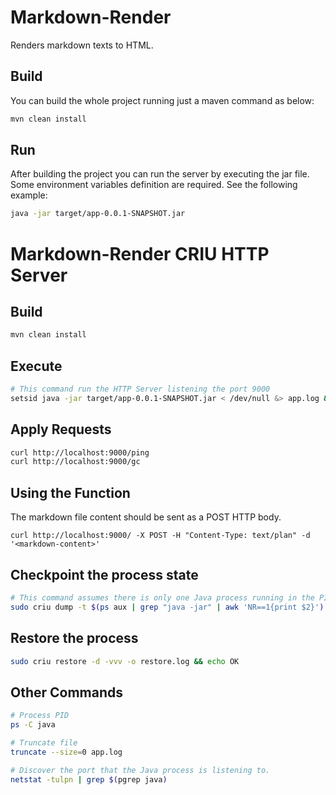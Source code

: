 # Markdown-Render

Renders markdown texts to HTML.

## Build
You can build the whole project running just a maven command as below:

```bash
mvn clean install
```

## Run
After building the project you can run the server by executing the jar file. Some environment variables definition are required. 
See the following example:
```bash
java -jar target/app-0.0.1-SNAPSHOT.jar
```

# Markdown-Render CRIU HTTP Server

## Build
```sh
mvn clean install
```

## Execute
```sh
# This command run the HTTP Server listening the port 9000
setsid java -jar target/app-0.0.1-SNAPSHOT.jar < /dev/null &> app.log &
```

## Apply Requests
```sh
curl http://localhost:9000/ping
curl http://localhost:9000/gc
```

## Using the Function
The markdown file content should be sent as a POST HTTP body.
```shell script
curl http://localhost:9000/ -X POST -H "Content-Type: text/plan" -d '<markdown-content>'
```

## Checkpoint the process state
```sh
# This command assumes there is only one Java process running in the PID namespace.
sudo criu dump -t $(ps aux | grep "java -jar" | awk 'NR==1{print $2}') -vvv -o dump.log && echo OK
```

## Restore the process
```sh
sudo criu restore -d -vvv -o restore.log && echo OK
```

## Other Commands


```sh
# Process PID
ps -C java 

# Truncate file
truncate --size=0 app.log

# Discover the port that the Java process is listening to.
netstat -tulpn | grep $(pgrep java)
```
